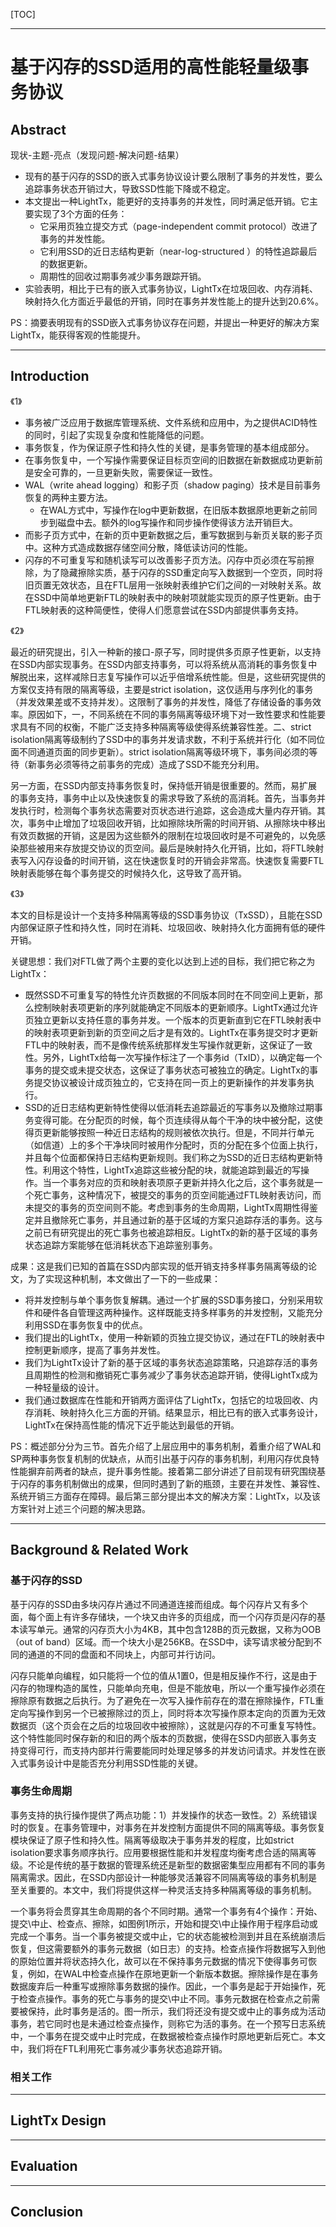 [TOC]

---

# 基于闪存的SSD适用的高性能轻量级事务协议



## Abstract

现状-主题-亮点（发现问题-解决问题-结果）

- 现有的基于闪存的SSD的嵌入式事务协议设计要么限制了事务的并发性，要么追踪事务状态开销过大，导致SSD性能下降或不稳定。
- 本文提出一种LightTx，能更好的支持事务的并发性，同时满足低开销。它主要实现了3个方面的任务：
  - 它采用页独立提交方式（page-independent commit protocol）改进了事务的并发性能。
  - 它利用SSD的近日志结构更新（near-log-structured ）的特性追踪最后的数据更新。
  - 周期性的回收过期事务减少事务跟踪开销。
- 实验表明，相比于已有的嵌入式事务协议，LightTx在垃圾回收、内存消耗、映射持久化方面近乎最低的开销，同时在事务并发性能上的提升达到20.6%。



PS：摘要表明现有的SSD嵌入式事务协议存在问题，并提出一种更好的解决方案LightTx，能获得客观的性能提升。

---

## Introduction

《1》

- 事务被广泛应用于数据库管理系统、文件系统和应用中，为之提供ACID特性的同时，引起了实现复杂度和性能降低的问题。
- 事务恢复，作为保证原子性和持久性的关键，是事务管理的基本组成部分。
- 在事务恢复中，一个写操作需要保证目标页空间的旧数据在新数据成功更新前是安全可靠的，一旦更新失败，需要保证一致性。
- WAL（write ahead logging）和影子页（shadow paging）技术是目前事务恢复的两种主要方法。
  - 在WAL方式中，写操作在log中更新数据，在旧版本数据原地更新之前同步到磁盘中去。额外的log写操作和同步操作使得该方法开销巨大。
- 而影子页方式中，在新的页中更新数据之后，重写数据到与新页关联的影子页中。这种方式造成数据存储空间分散，降低读访问的性能。
- 闪存的不可重复写和随机读写可以改善影子页方法。闪存中页必须在写前擦除，为了隐藏擦除实质，基于闪存的SSD重定向写入数据到一个空页，同时将旧页置无效状态，且在FTL层用一张映射表维护它们之间的一对映射关系。故在SSD中简单地更新FTL的映射表中的映射项就能实现页的原子性更新。由于FTL映射表的这种简便性，使得人们愿意尝试在SSD内部提供事务支持。

《2》

最近的研究提出，引入一种新的接口-原子写，同时提供多页原子性更新，以支持在SSD内部实现事务。在SSD内部支持事务，可以将系统从高消耗的事务恢复中解脱出来，这样减除日志复写操作可以近乎倍增系统性能。但是，这些研究提供的方案仅支持有限的隔离等级，主要是strict isolation，这仅适用与序列化的事务（并发效果差或不支持并发）。这限制了事务的并发性，降低了存储设备的事务效率。原因如下，一，不同系统在不同的事务隔离等级环境下对一致性要求和性能要求具有不同的权衡，不能广泛支持多种隔离等级使得系统兼容性差。二、strict isolation隔离等级制约了SSD中的事务并发请求数，不利于系统并行化（如不同位面不同通道页面的同步更新）。strict isolation隔离等级环境下，事务间必须的等待（新事务必须等待之前事务的完成）造成了SSD不能充分利用。



另一方面，在SSD内部支持事务恢复时，保持低开销是很重要的。然而，易扩展的事务支持，事务中止以及快速恢复的需求导致了系统的高消耗。首先，当事务并发执行时，检测每个事务状态需要对页状态进行追踪，这会造成大量内存开销。其次，事务中止增加了垃圾回收开销，比如擦除块所需的时间开销、从擦除块中移出有效页数据的开销，这是因为这些额外的限制在垃圾回收时是不可避免的，以免感染那些被用来存放提交协议的页空间。最后是映射持久化开销，比如，将FTL映射表写入闪存设备的时间开销，这在快速恢复时的开销会非常高。快速恢复需要FTL映射表能够在每个事务提交的时候持久化，这导致了高开销。



《3》

本文的目标是设计一个支持多种隔离等级的SSD事务协议（TxSSD），且能在SSD内部保证原子性和持久性，同时在消耗、垃圾回收、映射持久化方面拥有低的硬件开销。

关键思想：我们对FTL做了两个主要的变化以达到上述的目标，我们把它称之为LightTx：

- 既然SSD不可重复写的特性允许页数据的不同版本同时在不同空间上更新，那么控制映射表项更新的序列就能确定不同版本的更新顺序。LightTx通过允许页独立更新以支持任意的事务并发。一个版本的页更新直到它在FTL映射表中的映射表项更新到新的页空间之后才是有效的。LightTx在事务提交时才更新FTL中的映射表，而不是像传统系统那样发生写操作就更新，这保证了一致性。另外，LightTx给每一次写操作标注了一个事务id（TxID），以确定每一个事务的提交或未提交状态，这保证了事务状态可被独立的确定。LightTx的事务提交协议被设计成页独立的，它支持在同一页上的更新操作的并发事务执行。
- SSD的近日志结构更新特性使得以低消耗去追踪最近的写事务以及撤除过期事务变得可能。在分配页的时候，每个页连续得从每个干净的块中被分配，这使得页更新能够按照一种近日志结构的规则被依次执行。但是，不同并行单元（如信道）上的多个干净块同时被用作分配时，页的分配在多个位面上执行，并且每个位面都保持日志结构更新规则。我们称之为SSD的近日志结构更新特性。利用这个特性，LightTx追踪这些被分配的块，就能追踪到最近的写操作。当一个事务对应的页和映射表项原子更新并持久化之后，这个事务就是一个死亡事务，这种情况下，被提交的事务的页空间能通过FTL映射表访问，而未提交的事务的页空间则不能。考虑到事务的生命周期，LightTx周期性得鉴定并且撤除死亡事务，并且通过新的基于区域的方案只追踪存活的事务。这与之前已有研究提出的死亡事务也被追踪相反。LightTx的新的基于区域的事务状态追踪方案能够在低消耗状态下追踪鉴别事务。

成果：这是我们已知的首篇在SSD内部实现的低开销支持多样事务隔离等级的论文，为了实现这种机制，本文做出了一下的一些成果：

- 将并发控制与单个事务恢复解耦。通过一个扩展的SSD事务接口，分别采用软件和硬件各自管理这两种操作。这样既能支持多样事务的并发控制，又能充分利用SSD在事务恢复中的优点。
- 我们提出的LightTx，使用一种新颖的页独立提交协议，通过在FTL的映射表中控制更新顺序，提高了事务并发性。
- 我们为LightTx设计了新的基于区域的事务状态追踪策略，只追踪存活的事务且周期性的检测和撤销死亡事务减少了事务状态追踪开销，使得LightTx成为一种轻量级的设计。
- 我们通过数据库在性能和开销两方面评估了LightTx，包括它的垃圾回收、内存消耗、映射持久化三方面的开销。结果显示，相比已有的嵌入式事务设计，LightTx在保持高性能的情况下近乎能达到最低的开销。



PS：概述部分分为三节。首先介绍了上层应用中的事务机制，着重介绍了WAL和SP两种事务恢复机制的优缺点，从而引出基于闪存的事务机制，利用闪存优良特性能摒弃前两者的缺点，提升事务性能。接着第二部分讲述了目前现有研究围绕基于闪存的事务机制做出的成果，但同时遇到了新的瓶颈，主要在并发性、兼容性、系统开销三方面存在障碍。最后第三部分提出本文的解决方案：LightTx，以及该方案针对上述三个问题的解决思路。

----

## Background & Related Work

### 基于闪存的SSD

基于闪存的SSD由多块闪存片通过不同通道连接而组成。每个闪存片又有多个面，每个面上有许多存储块，一个块又由许多的页组成，而一个闪存页是闪存的基本读写单元。通常的闪存页大小为4KB，其中包含128B的页元数据，又称为OOB（out of band）区域。而一个块大小是256KB。在SSD中，读写请求被分配到不同的通道的不同的盘面和不同块上，内部可并行访问。

闪存只能单向编程，如只能将一个位的值从1置0，但是相反操作不行，这是由于闪存的物理构造的属性，只能单向充电，但是不能放电，所以一个重写操作必须在擦除原有数据之后执行。为了避免在一次写入操作前存在的潜在擦除操作，FTL重定向写操作到另一个已被擦除过的页上，同时将本次写操作原本定向的页置为无效数据页（这个页会在之后的垃圾回收中被擦除），这就是闪存的不可重复写特性。这个特性能同时保存新的和旧的两个版本的页数据，使得在SSD内部嵌入事务支持变得可行，而支持内部并行需要能同时处理足够多的并发访问请求。并发性在嵌入式事务设计中是能否充分利用SSD性能的关键。



### 事务生命周期

事务支持的执行操作提供了两点功能：1）并发操作的状态一致性。2）系统错误时的恢复。在事务管理中，对事务在并发控制方面提供不同的隔离等级。事务恢复模块保证了原子性和持久性。隔离等级取决于事务并发的程度，比如strict isolation要求事务顺序执行。应用要根据性能和并发程度均衡考虑合适的隔离等级。不论是传统的基于数据的管理系统还是新型的数据密集型应用都有不同的事务隔离需求。因此，在SSD内部设计一种能够灵活兼容不同隔离等级的事务机制是至关重要的。本文中，我们将提供这样一种灵活支持多种隔离等级的事务机制。

一个事务将会贯穿其生命周期的各个不同时期。通常一个事务有4个操作：开始、提交\中止、检查点、擦除，如图例1所示，开始和提交\中止操作用于程序启动或完成一个事务。当一个事务被提交或中止，它的状态能被检测到并且在系统崩溃后恢复，但这需要额外的事务元数据（如日志）的支持。检查点操作将数据写入到他的原始位置并将状态持久化，故可以在不保持事务元数据的情况下使得事务可恢复，例如，在WAL中检查点操作在原地更新一个新版本数据。擦除操作是在事务数据废弃后一种重写或擦除事务数据的操作。因此，一个事务是起于开始操作，死于检查点操作。事务的死亡与事务的提交\中止不同。事务元数据在检查点之前需要被保持，此时事务是活的。图一所示，我们将还没有提交或中止的事务成为活动事务，若它同时也是未通过检查点操作，则称它为活的事务。在一个预写日志系统中，一个事务在提交或中止时完成，在数据被检查点操作时原地更新后死亡。本文中，我们将在FTL利用死亡事务减少事务状态追踪开销。



### 相关工作



---

## LightTx Design



---

## Evaluation



---

## Conclusion

